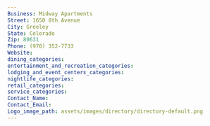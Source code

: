 ```yaml
---
Business: Midway Apartments
Street: 1650 8th Avenue
City: Greeley
State: Colorado
Zip: 80631
Phone: (970) 352-7733
Website: 
dining_categories: 
entertainment_and_recreation_categories: 
lodging_and_event_centers_categories: 
nightlife_categories: 
retail_categories: 
service_categories: 
Contact_Name: 
Contact_Email: 
Logo_image_path: assets/images/directory/directory-default.png
---
```

